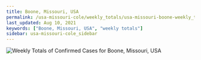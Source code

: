 ```yaml
---
title: Boone, Missouri, USA
permalink: /usa-missouri-cole/weekly_totals/usa-missouri-boone-weekly_totals.html
last_updated: Aug 10, 2021
keywords: ["Boone, Missouri, USA", "weekly totals"]
sidebar: usa-missouri-cole_sidebar
---
```


![Weekly Totals of Confirmed Cases for Boone, Missouri, USA](/covid_tracker/images/graphs/usa-missouri-boone-weekly_totals_graph.png)
